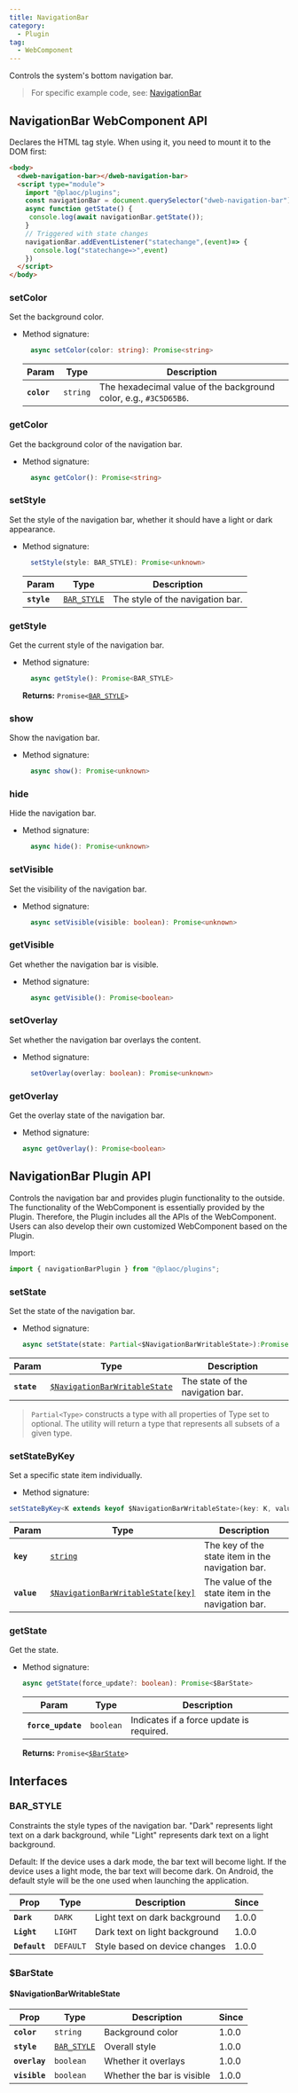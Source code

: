 ```yaml
---
title: NavigationBar
category:
  - Plugin
tag:
  - WebComponent
---
```


Controls the system's bottom navigation bar.

> For specific example code, see: [NavigationBar](https://github.com/BioforestChain/dweb_browser/blob/main/plaoc/demo/src/pages/NavigationBar.vue)

## NavigationBar WebComponent API

Declares the HTML tag style. When using it, you need to mount it to the DOM first:

```html
<body>
  <dweb-navigation-bar></dweb-navigation-bar>
  <script type="module">
    import "@plaoc/plugins";
    const navigationBar = document.querySelector("dweb-navigation-bar")!;
    async function getState() {
     console.log(await navigationBar.getState());
    }
    // Triggered with state changes
    navigationBar.addEventListener("statechange",(event)=> {
      console.log("statechange=>",event)
    })
  </script>
</body>
```

### setColor

Set the background color.

- Method signature:

  ```typescript
    async setColor(color: string): Promise<string>
  ```

  | Param       | Type                | Description                                                       |
  | ----------- | ------------------- | ----------------------------------------------------------------- |
  | **`color`** | <code>string</code> | The hexadecimal value of the background color, e.g., `#3C5D65B6`. |

### getColor

Get the background color of the navigation bar.

- Method signature:

  ```ts
    async getColor(): Promise<string>
  ```

### setStyle

Set the style of the navigation bar, whether it should have a light or dark appearance.

- Method signature:

  ```ts
    setStyle(style: BAR_STYLE): Promise<unknown>
  ```

  | Param       | Type                                            | Description                      |
  | ----------- | ----------------------------------------------- | -------------------------------- |
  | **`style`** | <code><a href="#bar-style">BAR_STYLE</a></code> | The style of the navigation bar. |

### getStyle

Get the current style of the navigation bar.

- Method signature:

  ```ts
    async getStyle(): Promise<BAR_STYLE>
  ```

  **Returns:** <code>Promise&lt;<a href="#bar-style">BAR_STYLE</a>&gt;</code>

### show

Show the navigation bar.

- Method signature:

  ```ts
    async show(): Promise<unknown>
  ```

### hide

Hide the navigation bar.

- Method signature:

  ```ts
    async hide(): Promise<unknown>
  ```

### setVisible

Set the visibility of the navigation bar.

- Method signature:

  ```ts
    async setVisible(visible: boolean): Promise<unknown>
  ```

### getVisible

Get whether the navigation bar is visible.

- Method signature:

  ```ts
    async getVisible(): Promise<boolean>
  ```

### setOverlay

Set whether the navigation bar overlays the content.

- Method signature:

  ```ts
    setOverlay(overlay: boolean): Promise<unknown>
  ```

### getOverlay

Get the overlay state of the navigation bar.

- Method signature:

  ```ts
  async getOverlay(): Promise<boolean>
  ```

## NavigationBar Plugin API

Controls the navigation bar and provides plugin functionality to the outside. The functionality of the WebComponent is essentially provided by the Plugin. Therefore, the Plugin includes all the APIs of the WebComponent. Users can also develop their own customized WebComponent based on the Plugin.

Import:

```ts
import { navigationBarPlugin } from "@plaoc/plugins";
```

### setState

Set the state of the navigation bar.

- Method signature:

  ```typescript
  async setState(state: Partial<$NavigationBarWritableState>):Promise<void
  ```

| Param       | Type                                                                               | Description                      |
| ----------- | ---------------------------------------------------------------------------------- | -------------------------------- |
| **`state`** | <code><a href="#navigationbarwritablestate">$NavigationBarWritableState</a></code> | The state of the navigation bar. |

> `Partial<Type>` constructs a type with all properties of Type set to optional. The utility will return a type that represents all subsets of a given type.

### setStateByKey

Set a specific state item individually.

- Method signature:

```ts
setStateByKey<K extends keyof $NavigationBarWritableState>(key: K, value: $NavigationBarWritableState[key]): Promise<void>
```

| Param       | Type                                                                                    | Description                                        |
| ----------- | --------------------------------------------------------------------------------------- | -------------------------------------------------- |
| **`key`**   | <code><a href="#navigationbarwritablestate">string</a></code>                           | The key of the state item in the navigation bar.   |
| **`value`** | <code><a href="#navigationbarwritablestate">$NavigationBarWritableState[key]</a></code> | The value of the state item in the navigation bar. |

### getState

Get the state.

- Method signature:

  ```ts
  async getState(force_update?: boolean): Promise<$BarState>
  ```

  | Param              | Type                 | Description                              |
  | ------------------ | -------------------- | ---------------------------------------- |
  | **`force_update`** | <code>boolean</code> | Indicates if a force update is required. |

  **Returns:** <code>Promise&lt;<a href="#barstate">$BarState</a>&gt;</code>

## Interfaces

### BAR_STYLE

Constraints the style types of the navigation bar. "Dark" represents light text on a dark background, while "Light" represents dark text on a light background.

Default: If the device uses a dark mode, the bar text will become light. If the device uses a light mode, the bar text will become dark. On Android, the default style will be the one used when launching the application.

| Prop          | Type                 | Description                   | Since |
| ------------- | -------------------- | ----------------------------- | ----- |
| **`Dark`**    | <code>DARK</code>    | Light text on dark background | 1.0.0 |
| **`Light`**   | <code>LIGHT</code>   | Dark text on light background | 1.0.0 |
| **`Default`** | <code>DEFAULT</code> | Style based on device changes | 1.0.0 |

### $BarState

#### $NavigationBarWritableState

| Prop          | Type                                            | Description                | Since |
| ------------- | ----------------------------------------------- | -------------------------- | ----- |
| **`color`**   | <code>string</code>                             | Background color           | 1.0.0 |
| **`style`**   | <code><a href="#bar-style">BAR_STYLE</a></code> | Overall style              | 1.0.0 |
| **`overlay`** | <code>boolean</code>                            | Whether it overlays        | 1.0.0 |
| **`visible`** | <code>boolean</code>                            | Whether the bar is visible | 1.0.0 |
